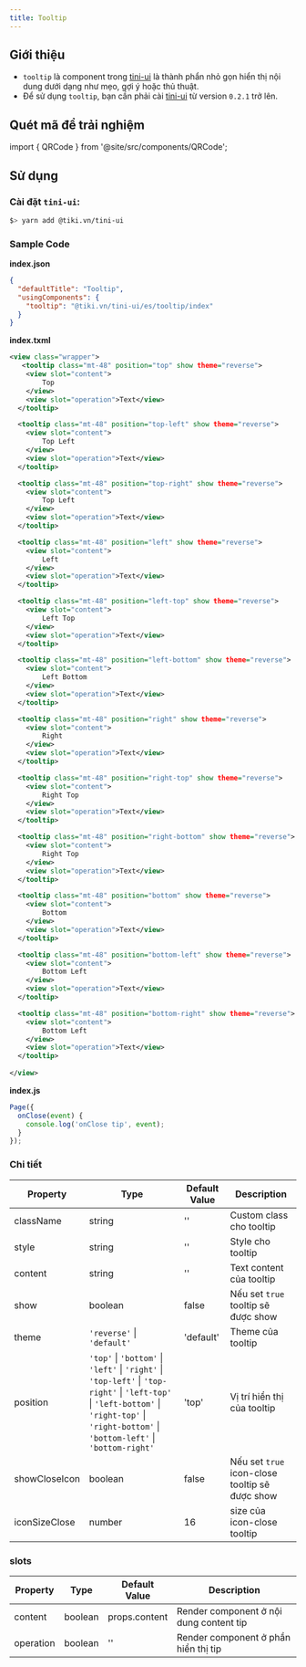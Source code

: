 ```yaml
---
title: Tooltip
---
```


## Giới thiệu

- `tooltip` là component trong [tini-ui](https://www.npmjs.com/package/@tiki.vn/tini-ui) là thành phẩn nhỏ gọn hiển thị nội dung dưới dạng như mẹo, gợi ý hoặc thủ thuật.
- Để sử dụng `tooltip`, bạn cần phải cài [tini-ui](https://www.npmjs.com/package/@tiki.vn/tini-ui) từ version `0.2.1` trở lên.

## Quét mã để trải nghiệm

import { QRCode } from '@site/src/components/QRCode';

<QRCode page="pages/component/advance/form/tooltip/index" />

## Sử dụng

### Cài đặt `tini-ui`:

```bash
$> yarn add @tiki.vn/tini-ui
```

### Sample Code

**index.json**

```json
{
  "defaultTitle": "Tooltip",
  "usingComponents": {
    "tooltip": "@tiki.vn/tini-ui/es/tooltip/index"
  }
}
```

**index.txml**

```xml
<view class="wrapper">
   <tooltip class="mt-48" position="top" show theme="reverse">
    <view slot="content">
        Top
    </view>
    <view slot="operation">Text</view>
  </tooltip>

  <tooltip class="mt-48" position="top-left" show theme="reverse">
    <view slot="content">
        Top Left
    </view>
    <view slot="operation">Text</view>
  </tooltip>

  <tooltip class="mt-48" position="top-right" show theme="reverse">
    <view slot="content">
        Top Left
    </view>
    <view slot="operation">Text</view>
  </tooltip>

  <tooltip class="mt-48" position="left" show theme="reverse">
    <view slot="content">
        Left
    </view>
    <view slot="operation">Text</view>
  </tooltip>

  <tooltip class="mt-48" position="left-top" show theme="reverse">
    <view slot="content">
        Left Top
    </view>
    <view slot="operation">Text</view>
  </tooltip>

  <tooltip class="mt-48" position="left-bottom" show theme="reverse">
    <view slot="content">
        Left Bottom
    </view>
    <view slot="operation">Text</view>
  </tooltip>

  <tooltip class="mt-48" position="right" show theme="reverse">
    <view slot="content">
        Right
    </view>
    <view slot="operation">Text</view>
  </tooltip>

  <tooltip class="mt-48" position="right-top" show theme="reverse">
    <view slot="content">
        Right Top
    </view>
    <view slot="operation">Text</view>
  </tooltip>

  <tooltip class="mt-48" position="right-bottom" show theme="reverse">
    <view slot="content">
        Right Top
    </view>
    <view slot="operation">Text</view>
  </tooltip>

  <tooltip class="mt-48" position="bottom" show theme="reverse">
    <view slot="content">
        Bottom
    </view>
    <view slot="operation">Text</view>
  </tooltip>

  <tooltip class="mt-48" position="bottom-left" show theme="reverse">
    <view slot="content">
        Bottom Left
    </view>
    <view slot="operation">Text</view>
  </tooltip>

  <tooltip class="mt-48" position="bottom-right" show theme="reverse">
    <view slot="content">
        Bottom Left
    </view>
    <view slot="operation">Text</view>
  </tooltip>
  
</view>
```

**index.js**

```js
Page({
  onClose(event) {
    console.log('onClose tip', event);
  }
});
```

### Chi tiết

| Property      | Type                  | Default Value | Description                                    |
| ------------- | --------------------- | ------------- | ---------------------------------------------- |
| className     | string                | ''            | Custom class cho tooltip                       |
| style         | string                | ''            | Style cho tooltip                              |
| content       | string                | ''            | Text content của tooltip                       |
| show          | boolean               | false         | Nếu set `true` tooltip sẽ được show            |
| theme         | `'reverse'` \| `'default'` | 'default'       | Theme của tooltip                              |
| position      | `'top'` \| `'bottom'` \| `'left'` \| `'right'` \| `'top-left'` \| `'top-right'` \| `'left-top'` \| `'left-bottom'` \| `'right-top'` \| `'right-bottom'` \| `'bottom-left'` \| `'bottom-right'` | 'top'         | Vị trí hiển thị của tooltip                    |
| showCloseIcon | boolean               | false         | Nếu set `true` icon-close tooltip sẽ được show |
| iconSizeClose | number                | 16            | size của icon-close tooltip                    |

### slots

| Property  | Type    | Default Value | Description                             |
| --------- | ------- | ------------- | --------------------------------------- |
| content   | boolean | props.content | Render component ở nội dung content tip |
| operation | boolean | ''            | Render component ở phần hiển thị tip    |
